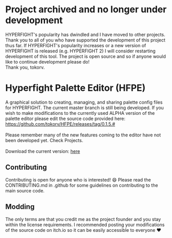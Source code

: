 # Project archived and no longer under development
HYPERFIGHT's popularity has dwindled and I have moved to other projects. Thank you to all of you who have supported the development of this project thus far. If HYPERFIGHT's popularity increases or a new version of HYPERFIGHT is released (e.g. HYPERFIGHT 2) I will consider restarting development of this tool. The project is open source and so if anyone would like to continue development please do!
<br>
Thank you, tokorv.

# Hyperfight Palette Editor (HFPE)
A graphical solution to creating, managing, and sharing palette config files for HYPERFIGHT.
The current master branch is still being developed. If you wish to make modifications to the currently used ALPHA version of the palette editor please edit the source code provided here: https://github.com/tokorv/HFPE/releases/tag/0.1.5.#
<br><br>
Please remember many of the new features coming to the editor have not been developed yet. Check Projects.
<br><br>
Download the current version: [here](https://tokorv.itch.io/hyperfight-palette-editor)
<br>
## Contributing
Contributing is open for anyone who is interested! :smile:
Please read the CONTRIBUTING.md in .github for some guidelines on contributing to the main source code.

## Modding
The only terms are that you credit me as the project founder and you stay within the license requirements.
I recommended posting your modifications of the source code on itch.io so it can be easily accessible to everyone :heart:
